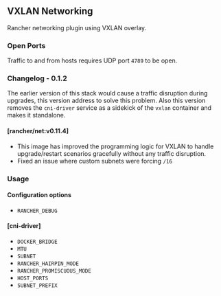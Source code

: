 ## VXLAN Networking

Rancher networking plugin using VXLAN overlay.

### Open Ports

Traffic to and from hosts requires UDP port `4789` to be open.

### Changelog - 0.1.2

The earlier version of this stack would cause a traffic disruption during upgrades, this version address to solve this problem. Also this version removes the `cni-driver` service as a sidekick of the `vxlan` container and makes it standalone.

#### [rancher/net:v0.11.4]
* This image has improved the programming logic for VXLAN to handle upgrade/restart scenarios gracefully without any traffic disruption.
* Fixed an issue where custom subnets were forcing `/16`

### Usage

#### Configuration options
* `RANCHER_DEBUG`

#### [cni-driver]

* `DOCKER_BRIDGE`
* `MTU`
* `SUBNET`
* `RANCHER_HAIRPIN_MODE`
* `RANCHER_PROMISCUOUS_MODE`
* `HOST_PORTS`
* `SUBNET_PREFIX`
